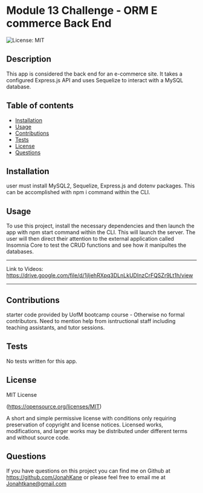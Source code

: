# Module 13 Challenge - ORM E commerce Back End

![License: MIT](https://img.shields.io/badge/License-MIT-yellow.svg)

## Description

This app is considered the back end for an e-commerce site. It takes a configured Express.js API and uses Sequelize to interact with a MySQL database.

## Table of contents

- [Installation](#installation)
- [Usage](#usage)
- [Contributions](#contributions)
- [Tests](#tests)
- [License](#license)
- [Questions](#questions)

## Installation

user must install MySQL2, Sequelize, Express.js and dotenv packages. This can be accomplished with npm i command within the CLI.

## Usage

To use this project, install the necessary dependencies and then launch the app with npm start command within the CLI. This will launch the server. The user will then direct their attention to the external application called Insomnia Core to test the CRUD functions and see how it manipultes the databases.

---

Link to Videos:
https://drive.google.com/file/d/1jIjehRXpq3DLnLkUDInzCrFQSZr9Lt1h/view

---

## Contributions

starter code provided by UofM bootcamp course - Otherwise no formal contributors. Need to mention help from isntructional staff including teaching assistants, and tutor sessions.

## Tests

No tests written for this app.

## License

MIT License

(https://opensource.org/licenses/MIT)

A short and simple permissive license with conditions only requiring preservation of copyright and license notices. Licensed works, modifications, and larger works may be distributed under different terms and without source code.

## Questions

If you have questions on this project you can find me on Github at https://github.com/JonahKane
or please feel free to email me at Jonahtkane@gmail.com
